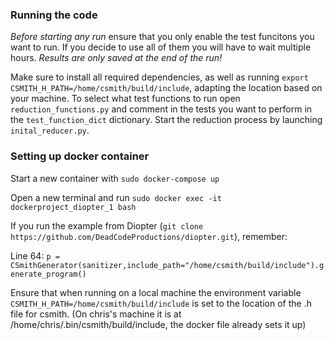 ### Running the code
*Before starting any run* ensure that you only enable the test funcitons you want to run. If you decide to use all of them you will have to wait multiple hours. *Results are only saved at the end of the run!*

Make sure to install all required dependencies, as well as running `export CSMITH_H_PATH=/home/csmith/build/include`, adapting the location based on your machine.
To select what test functions to run open `reduction_functions.py` and comment in the tests you want to perform in the `test_function_dict` dictionary.
Start the reduction process by launching `inital_reducer.py`.


### Setting up docker container
Start a new container with `sudo docker-compose up`

Open a new terminal and run `sudo docker exec -it dockerproject_diopter_1 bash`

If you run the example from Diopter (`git clone https://github.com/DeadCodeProductions/diopter.git`), remember:

Line 64: `p = CSmithGenerator(sanitizer,include_path="/home/csmith/build/include").generate_program()`

Ensure that when running on a local machine the environment variable `CSMITH_H_PATH=/home/csmith/build/include` is set to the location of the .h file for csmith. (On chris's machine it is at /home/chris/.bin/csmith/build/include, the docker file already sets it up)
